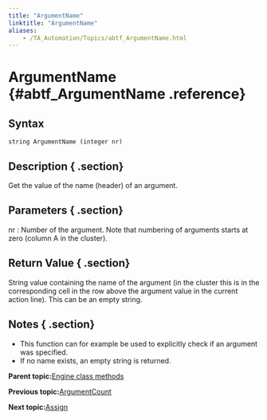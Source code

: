 ```yaml
--- 
title: "ArgumentName"
linktitle: "ArgumentName"
aliases: 
    - /TA_Automation/Topics/abtf_ArgumentName.html
---
```

# ArgumentName {#abtf_ArgumentName .reference}

## Syntax

`string ArgumentName (integer nr)`

## Description { .section}

Get the value of the name \(header\) of an argument.

## Parameters { .section}

nr
:   Number of the argument. Note that numbering of arguments starts at zero \(column A in the cluster\).

## Return Value { .section}

String value containing the name of the argument \(in the cluster this is in the corresponding cell in the row above the argument value in the current action line\). This can be an empty string.

## Notes { .section}

-   This function can for example be used to explicitly check if an argument was specified.
-   If no name exists, an empty string is returned.

**Parent topic:**[Engine class methods](../../TA_Automation/Topics/abtf_Engine_classes.html)

**Previous topic:**[ArgumentCount](../../TA_Automation/Topics/abtf_ArgumentCount.html)

**Next topic:**[Assign](../../TA_Automation/Topics/abtf_Assign.html)

